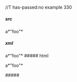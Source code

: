 //T has-passed:no
example 330
##### src
a*"foo"*
##### xml
<?xml version="1.0" encoding="UTF-8"?>
<!DOCTYPE document SYSTEM "CommonMark.dtd">
<document xmlns="http://commonmark.org/xml/1.0">
  <paragraph>
    <text>a*&quot;foo&quot;*</text>
  </paragraph>
</document>
##### html
<p>a*&quot;foo&quot;*</p>
#####
